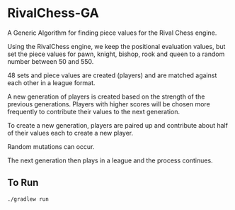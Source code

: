 # RivalChess-GA

A Generic Algorithm for finding piece values for the Rival Chess engine.

Using the RivalChess engine, we keep the positional evaluation values, but set the piece values for pawn, knight, bishop, rook and queen
to a random number between 50 and 550.

48 sets and piece values are created (players) and are matched against each other in a league format.

A new generation of players is created based on the strength of the previous generations. Players with higher scores
will be chosen more frequently to contribute their values to the next generation.

To create a new generation, players are paired up and contribute about half of their values each to create a new player.

Random mutations can occur.

The next generation then plays in a league and the process continues. 

## To Run

    ./gradlew run